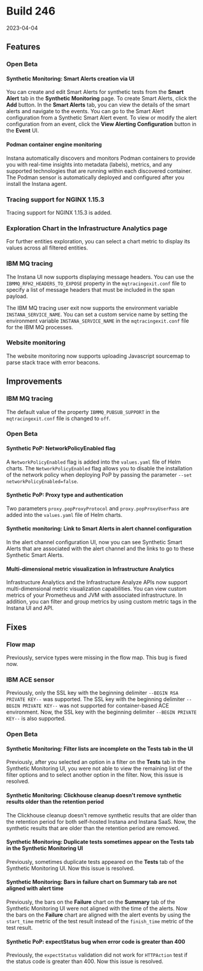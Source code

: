 # Build 246

2023-04-04
## Features

### Open Beta

#### Synthetic Monitoring: Smart Alerts creation via UI

You can create and edit Smart Alerts for synthetic tests from the **Smart Alert** tab in the **Synthetic Monitoring** page. To create Smart Alerts, click the **Add** button.
In the **Smart Alerts** tab, you can view the details of the smart alerts and navigate to the events.
You can go to the Smart Alert configuration from a Synthetic Smart Alert event. To view or modify the alert configuration from an event, click the **View Alerting Configuration** button in the **Event** UI.

#### Podman container engine monitoring

Instana automatically discovers and monitors Podman containers to provide you with real-time insights into metadata (labels), metrics, and any supported technologies that are running within each discovered container.
The Podman sensor is automatically deployed and configured after you install the Instana agent.

### Tracing support for NGINX 1.15.3

Tracing support for NGINX 1.15.3 is added.

### Exploration Chart in the Infrastructure Analytics page

For further entities exploration, you can select a chart metric to display its values across all filtered entities.

### IBM MQ tracing

The Instana UI now supports displaying message headers. You can use the `IBMMQ_RFH2_HEADERS_TO_EXPOSE` property in the `mqtracingexit.conf` file to specify a list of message headers that must be included in the span payload. 

The IBM MQ tracing user exit now supports the environment variable `INSTANA_SERVICE_NAME`. You can set a custom service name by setting the environment variable `INSTANA_SERVICE_NAME` in the `mqtracingexit.conf` file for the IBM MQ processes.

### Website monitoring

The website monitoring now supports uploading Javascript sourcemap to parse stack trace with error beacons. 

## Improvements

### IBM MQ tracing

The default value of the property `IBMMQ_PUBSUB_SUPPORT` in the `mqtracingexit.conf` file is changed to `off`.

### Open Beta

#### Synthetic PoP: NetworkPolicyEnabled flag

A `NetworkPolicyEnabled` flag is added into the `values.yaml` file of Helm charts. The `NetworkPolicyEnabled` flag allows you to disable the installation of the network policy when deploying PoP by passing the parameter `--set networkPolicyEnabled=false`.

#### Synthetic PoP: Proxy type and authentication

Two parameters `proxy.popProxyProtocol` and `proxy.popProxyUserPass` are added into the `values.yaml` file of Helm charts.

#### Synthetic monitoring: Link to Smart Alerts in alert channel configuration

In the alert channel configuration UI, now you can see Synthetic Smart Alerts that are associated with the alert channel and the links to go to these Synthetic Smart Alerts.

#### Multi-dimensional metric visualization in Infrastructure Analytics

Infrastructure Analytics and the Infrastructure Analyze APIs now support multi-dimensional metric visualization capabilities. You can view custom metrics of your Prometheus and JVM with associated infrastructure. In addition, you can filter and group metrics by using custom metric tags in the Instana UI and API.

## Fixes

### Flow map

Previously, service types were missing in the flow map. This bug is fixed now.

### IBM ACE sensor

Previously, only the SSL key with the beginning delimiter `--BEGIN RSA PRIVATE KEY--` was supported. The SSL key with the beginning delimiter `--BEGIN PRIVATE KEY--` was not supported for container-based ACE environment.
Now, the SSL key with the beginning delimiter `--BEGIN PRIVATE KEY--` is also supported.

### Open Beta

#### Synthetic Monitoring: Filter lists are incomplete on the Tests tab in the UI

Previously, after you selected an option in a filter on the **Tests** tab in the Synthetic Monitoring UI, you were not able to view the remaining list of the filter options and to select another option in the filter. Now, this issue is resolved.

#### Synthetic Monitoring: Clickhouse cleanup doesn't remove synthetic results older than the retention period

The Clickhouse cleanup doesn't remove synthetic results that are older than the retention period for both self-hosted Instana and Instana SaaS. Now, the synthetic results that are older than the retention period are removed.

#### Synthetic Monitoring: Duplicate tests sometimes appear on the Tests tab in the Synthetic Monitoring UI

Previously, sometimes duplicate tests appeared on the **Tests** tab of the Synthetic Monitoring UI. Now this issue is resolved.

#### Synthetic Monitoring: Bars in failure chart on Summary tab are not aligned with alert time

Previously, the bars on the **Failure** chart on the **Summary** tab of the Synthetic Monitoring UI were not aligned with the time of the alerts. Now the bars on the **Failure** chart are aligned with the alert events by using the `start_time` metric of the test result instead of the `finish_time` metric of the test result.

#### Synthetic PoP: expectStatus bug when error code is greater than 400

Previously, the `expectStatus` validation did not work for `HTTPAction` test if the status code is greater than 400. Now this issue is resolved.
